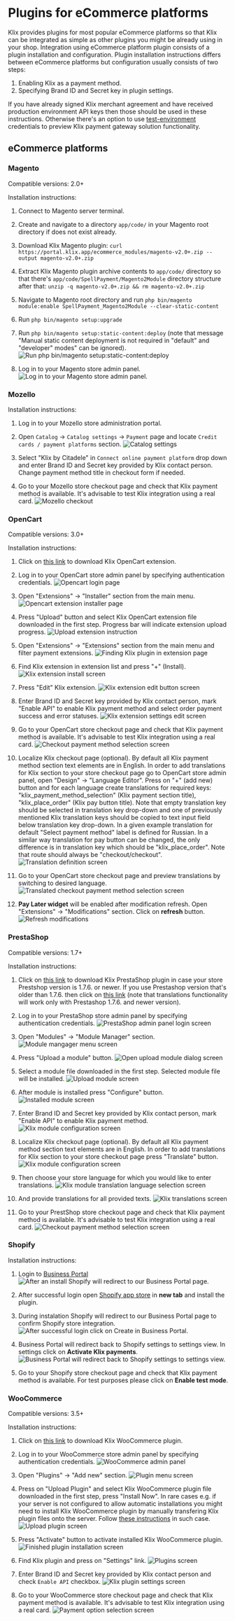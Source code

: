 # Plugins for eCommerce platforms

Klix provides plugins for most popular eCommerce platforms so that Klix can be integrated as simple as other plugins you might be already using in your shop. Integration using eCommerce platform plugin consists of a plugin installation and configuration. Plugin installation instructions differs between eCommerce platforms but configuration usually consists of two steps:

1. Enabling Klix as a payment method.
2. Specifying Brand ID and Secret key in plugin settings.

If you have already signed Klix merchant agreement and have received production environment API keys then those should be used in these instructions. Otherwise there's an option to use [test-environment](/../test-environment) credentials to preview Klix payment gateway solution functionality.

## eCommerce platforms

### Magento

Compatible versions: 2.0+

Installation instructions:

1. Connect to Magento server terminal.
2. Create and navigate to a directory `app/code/` in your Magento root directory if does not exist already.
3. Download Klix Magento plugin: `curl https://portal.klix.app/ecommerce_modules/magento-v2.0+.zip --output magento-v2.0+.zip`
4. Extract Klix Magento plugin archive contents to `app/code/` directory so that there's `app/code/SpellPayment/Magento2Module` directory structure after that: `unzip -q magento-v2.0+.zip && rm magento-v2.0+.zip`
5. Navigate to Magento root directory and run `php bin/magento module:enable SpellPayment_Magento2Module --clear-static-content`
6. Run `php bin/magento setup:upgrade`
7. Run `php bin/magento setup:static-content:deploy` (note that message "Manual static content deployment is not required in "default" and "developer" modes" can be ignored).
![Run php bin/magento setup:static-content:deploy](../images/ecommerce-platforms/magento/1_run_commands.png#instruction-image)

8. Log in to your Magento store admin panel.
![Log in to your Magento store admin panel.](../images/ecommerce-platforms/magento/2_login.png#instruction-image)

### Mozello

Installation instructions:

1. Log in to your Mozello store administration portal.
2. Open `Catalog` -> `Catalog settings` -> `Payment` page and locate `Credit cards / payment platforms` section.
![Catalog settings](../images/ecommerce-platforms/mozello/1_provide_klix_settings.png#instruction-image)

3. Select "Klix by Citadele" in `Connect online payment platform` drop down and enter Brand ID and Secret key provided by Klix contact person. Change payment method title in checkout form if needed.
4. Go to your Mozello store checkout page and check that Klix payment method is available. It's advisable to test Klix integration using a real card.
![Mozello checkout](../images/ecommerce-platforms/mozello/2_preview_klix_payment_method.png#instruction-image)


### OpenCart

Compatible versions: 3.0+

Installation instructions:

1. Click on [this link](https://klixecom.blob.core.windows.net/modules/opencart-v3.0+.ocmod.zip) to download Klix OpenCart extension.
2. Log in to your OpenCart store admin panel by specifying authentication credentials.
![Opencart login page](../images/ecommerce-platforms/opencart/1_login.png#instruction-image)


3. Open "Extensions" -> "Installer" section from the main menu.
![Opencart extension installer page](../images/ecommerce-platforms/opencart/2_open_extension_upload_section.png#instruction-image)

4. Press "Upload" button and select Klix OpenCart extension file downloaded in the first step. Progress bar will indicate extension upload progress.
![Upload extension instruction](../images/ecommerce-platforms/opencart/3_upload_extension.png#instruction-image)

5. Open "Extensions" -> "Extensions" section from the main menu and filter payment extensions.
![Finding Klix plugin in extension page](../images/ecommerce-platforms/opencart/4_filter_extensions.png#instruction-image)

6. Find Klix extension in extension list and press "+" (Install).
![Klix extension install screen](../images/ecommerce-platforms/opencart/5_install_extension.png#instruction-image)

7. Press "Edit" Klix extension.
![Klix extension edit button screen](../images/ecommerce-platforms/opencart/6_edit_extension.png#instruction-image)

8. Enter Brand ID and Secret key provided by Klix contact person, mark "Enable API" to enable Klix payment method and select order payment success and error statuses.
![Klix extension settings edit screen](../images/ecommerce-platforms/opencart/7_edit_extension_settings.png#instruction-image)

9. Go to your OpenCart store checkout page and check that Klix payment method is available. It's advisable to test Klix integration using a real card.
![Checkout payment method selection screen](../images/ecommerce-platforms/opencart/8_preview_klix_payment_method.png#instruction-image)

10. Localize Klix checkout page (optional). By default all Klix payment method section text elements are in English. In order to add translations for Klix section to your store checkout page go to OpenCart store admin panel, open "Design" -> "Language Editor". Press on "+" (add new) button and for each language create translations for required keys: "klix_payment_method_selection" (Klix payment section title), "klix_place_order" (Klix pay button title). Note that empty translation key should be selected in translation key drop-down and one of previously mentioned Klix translation keys should be copied to text input field below translation key drop-down. In a given example translation for default "Select payment method" label is defined for Russian. In a similar way translation for pay button can be changed, the only difference is in translation key which should be "klix_place_order". Note that route should always be "checkout/checkout".
![Translation definition screen](../images/ecommerce-platforms/opencart/9_localize_klix_payment_section.png#instruction-image)

11. Go to your OpenCart store checkout page and preview translations by switching to desired language.
![Translated checkout payment method selection screen](../images/ecommerce-platforms/opencart/10_preview_translated_payment_section.png#instruction-image)

12. <b>Pay Later widget</b> will be enabled after modification refresh. Open "Extensions" -> "Modifications" section. Click on <b> refresh</b> button.
![Refresh modifications](../images/ecommerce-platforms/opencart/11_modifications_refresh.png#instruction-image)


### PrestaShop

Compatible versions: 1.7+

Installation instructions:

1. Click on [this link](https://klixecom.blob.core.windows.net/modules/klix-prestashop.zip) to download Klix PrestaShop plugin in case your store Prestshop version is 1.7.6. or newer. If you use Prestashop version that's older than 1.7.6. then click on [this link](https://portal.klix.app/ecommerce_modules/prestashop-v1.7+.zip) (note that translations functionality will work only with Prestashop 1.7.6. and newer version).
2. Log in to your PrestaShop store admin panel by specifying authentication credentials.
![PrestaShop admin panel login screen](../images/ecommerce-platforms/prestashop/1_login.png#instruction-image)

3. Open "Modules" -> "Module Manager" section.
![Module mangager menu screen](../images/ecommerce-platforms/prestashop/2_open_module_manager.png#instruction-image)

4. Press "Upload a module" button.
![Open upload module dialog screen](../images/ecommerce-platforms/prestashop/3_upload_module_button.png#instruction-image)

5. Select a module file downloaded in the first step. Selected module file will be installed.
![Upload module screen](../images/ecommerce-platforms/prestashop/4_select_module_file.png#instruction-image)

6. After module is installed press "Configure" button.
![Installed module screen](../images/ecommerce-platforms/prestashop/5_press_configure_module.png#instruction-image)

7. Enter Brand ID and Secret key provided by Klix contact person, mark "Enable API" to enable Klix payment method.
![Klix module configuration screen](../images/ecommerce-platforms/prestashop/6_configure_module.png#instruction-image)

8. Localize Klix checkout page (optional). By default all Klix payment method section text elements are in English. In order to add translations for Klix section to your store checkout page press "Translate" button.
![Klix module configuration screen](../images/ecommerce-platforms/prestashop/7_translate_module.png#instruction-image)

9. Then choose your store language for which you would like to enter translations.
![Klix module translation language selection screen](../images/ecommerce-platforms/prestashop/8_choose_language.png#instruction-image)

10.  And provide translations for all provided texts.
![Klix translations screen](../images/ecommerce-platforms/prestashop/9_provide_translations.png#instruction-image)

11. Go to your PrestShop store checkout page and check that Klix payment method is available. It's advisable to test Klix integration using a real card.
![Checkout payment method selection screen](../images/ecommerce-platforms/prestashop/10_preview_klix_payment_method.png#instruction-image)


### Shopify

Installation instructions:

1. Login to [Business Portal](https://portal.klix.app/)
![After an install Shopify will redirect to our Business Portal page.](../images/ecommerce-platforms/shopify/business-portal.png#instruction-image)
2. After successful login open [Shopify app store](https://apps.shopify.com/klix-payments) in **new tab** and install the plugin.
3. During instalation Shopify will redirect to our Business Portal page to confirm Shopify store integration.
    ![After successful login click on Create in Business Portal.](../images/ecommerce-platforms/shopify/create-merchant-business-portal.png#instruction-image)
4. Business Portal will redirect back to Shopify settings to settings view. In settings click on **Activate Klix payments**.
    ![Business Portal will redirect back to Shopify settings to settings view.](../images/ecommerce-platforms/shopify/activate-klix-payments.png#instruction-image)

5. Go to your Shopify store checkout page and check that Klix payment method is available. For test purposes please click on **Enable test mode**.

### WooCommerce

Compatible versions: 3.5+

Installation instructions:

1. Click on [this link](https://klixecom.blob.core.windows.net/modules/klix-woocommerce.zip) to download Klix WooCommerce plugin.
2. Log in to your WooCommerce store admin panel by specifying authentication credentials.
![WooCommerce admin panel](../images/ecommerce-platforms/woocommerce/1_login.png#instruction-image)

3. Open "Plugins" -> "Add new" section.
![Plugin menu screen](../images/ecommerce-platforms/woocommerce/2_select_plugin_menu.png#instruction-image)

4. Press on "Upload Plugin" and select Klix WooCommerce plugin file downloaded in the first step, press "Install Now". In rare cases e.g. if your server is not configured to allow automatic installations you might need to install Klix WooCommerce plugin by manually transfering Klix plugin files onto the server. Follow [these instructions](https://wordpress.org/support/article/managing-plugins/#manual-plugin-installation) in such case.
![Upload plugin screen](../images/ecommerce-platforms/woocommerce/3_upload_plugin.png#instruction-image)

5. Press "Activate" button to activate installed Klix WooCommerce plugin.
![Finished plugin installation screen](../images/ecommerce-platforms/woocommerce/4_activate_plugin.png#instruction-image)

6. Find Klix plugin and press on "Settings" link.
![Plugins screen](../images/ecommerce-platforms/woocommerce/5_find_klix_plugin.png#instruction-image)

7. Enter Brand ID and Secret key provided by Klix contact person and check `Enable API` checkbox.
![Klix plugin settings screen](../images/ecommerce-platforms/woocommerce/6_specify_klix_plugin_settings.png#instruction-image)

8. Go to your WooCommerce store checkout page and check that Klix payment method is available. It's advisable to test Klix integration using a real card.
![Payment option selection screen](../images/ecommerce-platforms/woocommerce/7_test_klix_payment_option.png#instruction-image)
